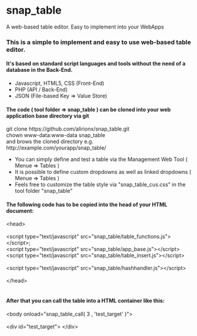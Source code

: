# snap_table
A web-based table editor. Easy to implement into your WebApps

<h3>This is a simple to implement and easy to use web-based table editor.</h3>
<h4>It's based on standard script languages and tools without the need of a database in the Back-End.</h4>
<ul>
<li>Javascript, HTML5, CSS (Front-End)</li>
<li>PHP (API / Back-End)</li>
<li>JSON (File-based Key => Value Store)</li>
</ul>
<h4>The code ( tool folder => snap_table ) can be cloned into your web application base directory via git</h4>
git clone https://github.com/alirionx/snap_table.git<br>
chown www-data:www-data snap_table<br>
and brows the cloned directory e.g. http://example.com/yourapp/snap_table/<br>
<ul>
<li>You can simply define and test a table via the Management Web Tool ( Menue => Tables )</li>
<li>It is possible to define custom dropdowns as well as linked dropdowns ( Menue => Tables )</li>
<li>Feels free to customize the table style via "snap_table_cus.css" in the tool folder "snap_table"</li>
</ul>

<h4>The following code has to be copied into the head of your HTML document:</h4>

&lt;head&gt;<br>
	<br>
	&lt;script type="text/javascript" src="snap_table/table_functions.js"&gt;&lt;/script&gt;;<br>
	&lt;script type="text/javascript" src="snap_table/app_base.js"&gt;&lt;/script&gt;<br>
	&lt;script type="text/javascript" src="snap_table/table_insert.js"&gt;&lt;/script&gt;<br>
	<br>
	&lt;script type="text/javascript" src="snap_table/hashhandler.js"&gt;&lt;/script&gt;<br>
	<br>
&lt;/head&gt;<br>
<br>

<h4>After that you can call the table into a HTML container like this:</h4>

&lt;body onload="snap_table_call( 3 , 'test_target' )"&gt;<br>
	<br>
	&lt;div id="test_target"&gt; &lt;/div&gt;<br>
